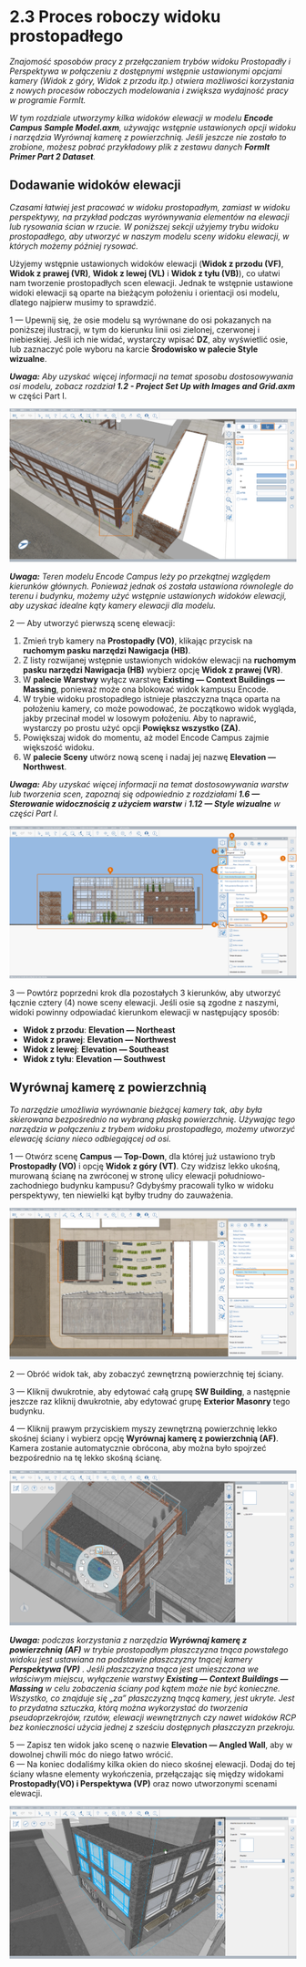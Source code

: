 # 2.3 Proces roboczy widoku prostopadłego

_Znajomość sposobów pracy z przełączaniem trybów widoku Prostopadły i Perspektywa w połączeniu z dostępnymi wstępnie ustawionymi opcjami kamery (Widok z góry, Widok z przodu itp.) otwiera możliwości korzystania z nowych procesów roboczych modelowania i zwiększa wydajność pracy w programie FormIt._

_W tym rozdziale utworzymy kilka widoków elewacji w modelu_ _**Encode Campus Sample Model.axm**, używając wstępnie ustawionych opcji widoku i narzędzia Wyrównaj kamerę z powierzchnią. Jeśli jeszcze nie zostało to zrobione, możesz pobrać przykładowy plik z zestawu danych_ _**FormIt Primer Part 2 Dataset**._

## Dodawanie widoków elewacji

_Czasami łatwiej jest pracować w widoku prostopadłym, zamiast w widoku perspektywy, na przykład podczas wyrównywania elementów na elewacji lub rysowania ścian w rzucie. W poniższej sekcji użyjemy trybu widoku prostopadłego, aby utworzyć w naszym modelu sceny widoku elewacji, w których możemy później rysować._

Użyjemy wstępnie ustawionych widoków elewacji (**Widok z przodu (VF)**, **Widok z prawej (VR)**, **Widok z lewej (VL)** i **Widok z tyłu (VB)**), co ułatwi nam tworzenie prostopadłych scen elewacji. Jednak te wstępnie ustawione widoki elewacji są oparte na bieżącym położeniu i orientacji osi modelu, dlatego najpierw musimy to sprawdzić.

1 — Upewnij się, że osie modelu są wyrównane do osi pokazanych na poniższej ilustracji, w tym do kierunku linii osi zielonej, czerwonej i niebieskiej. Jeśli ich nie widać, wystarczy wpisać **DZ**, aby wyświetlić osie, lub zaznaczyć pole wyboru na karcie **Środowisko w palecie Style wizualne**.

_**Uwaga:**_ _Aby uzyskać więcej informacji na temat sposobu dostosowywania osi modelu, zobacz rozdział_ _**1.2 - Project Set Up with Images and Grid.axm**_ w części Part I.

![](<../../.gitbook/assets/0 (7).png>)

_**Uwaga:** Teren modelu Encode Campus leży po przekątnej względem kierunków głównych. Ponieważ jednak oś została ustawiona równolegle do terenu i budynku, możemy użyć wstępnie ustawionych widoków elewacji, aby uzyskać idealne kąty kamery elewacji dla modelu._

2 — Aby utworzyć pierwszą scenę elewacji:

1. Zmień tryb kamery na **Prostopadły (VO)**, klikając przycisk na **ruchomym pasku narzędzi Nawigacja (HB)**.
2. Z listy rozwijanej wstępnie ustawionych widoków elewacji na **ruchomym pasku narzędzi Nawigacja (HB)** wybierz opcję **Widok z prawej (VR)**.
3. W **palecie Warstwy** wyłącz warstwę **Existing — Context Buildings — Massing**, ponieważ może ona blokować widok kampusu Encode.
4. W trybie widoku prostopadłego istnieje płaszczyzna tnąca oparta na położeniu kamery, co może powodować, że początkowo widok wygląda, jakby przecinał model w losowym położeniu. Aby to naprawić, wystarczy po prostu użyć opcji **Powiększ wszystko (ZA)**.
5. Powiększaj widok do momentu, aż model Encode Campus zajmie większość widoku.
6. W **palecie Sceny** utwórz nową scenę i nadaj jej nazwę **Elevation — Northwest**.

_**Uwaga:**_ _Aby uzyskać więcej informacji na temat dostosowywania warstw lub tworzenia scen, zapoznaj się odpowiednio z rozdziałami_ _**1.6 — Sterowanie widocznością z użyciem warstw**_ _i_ _**1.12 — Style wizualne** w części Part I._

![](<../../.gitbook/assets/1 (10) (1).png>)

3 — Powtórz poprzedni krok dla pozostałych 3 kierunków, aby utworzyć łącznie cztery (4) nowe sceny elewacji. Jeśli osie są zgodne z naszymi, widoki powinny odpowiadać kierunkom elewacji w następujący sposób:

* **Widok z przodu**: **Elevation — Northeast**
* **Widok z prawej**: **Elevation — Northwest**
* **Widok z lewej**: **Elevation — Southeast**
* **Widok z tyłu**: **Elevation — Southwest**

## **Wyrównaj kamerę z powierzchnią**

_To narzędzie umożliwia wyrównanie bieżącej kamery tak, aby była skierowana bezpośrednio na wybraną płaską powierzchnię. Używając tego narzędzia w połączeniu z trybem widoku prostopadłego, możemy utworzyć elewację ściany nieco odbiegającej od osi._

1 — Otwórz scenę **Campus — Top-Down**, dla której już ustawiono tryb **Prostopadły (VO)** i opcję **Widok z góry (VT)**. Czy widzisz lekko ukośną, murowaną ścianę na zwróconej w stronę ulicy elewacji południowo-zachodniego budynku kampusu? Gdybyśmy pracowali tylko w widoku perspektywy, ten niewielki kąt byłby trudny do zauważenia.

![](<../../.gitbook/assets/2 (8) (1).png>)

2 — Obróć widok tak, aby zobaczyć zewnętrzną powierzchnię tej ściany.

3 — Kliknij dwukrotnie, aby edytować całą grupę **SW Building**, a następnie jeszcze raz kliknij dwukrotnie, aby edytować grupę **Exterior Masonry** tego budynku.

4 — Kliknij prawym przyciskiem myszy zewnętrzną powierzchnię lekko skośnej ściany i wybierz opcję **Wyrównaj kamerę z powierzchnią (AF)**. Kamera zostanie automatycznie obrócona, aby można było spojrzeć bezpośrednio na tę lekko skośną ścianę.

![](<../../.gitbook/assets/3 (9).png>)

_**Uwaga:**_ _podczas korzystania z narzędzia_ _**Wyrównaj kamerę z powierzchnią**_ _**(AF)**_ _w trybie prostopadłym płaszczyzna tnąca powstałego widoku jest ustawiana na podstawie płaszczyzny tnącej kamery_ _**Perspektywa (VP)**_ _. Jeśli płaszczyzna tnąca jest umieszczona we właściwym miejscu, wyłączenie warstwy_ _**Existing — Context Buildings — Massing**_ _w celu zobaczenia ściany pod kątem może nie być konieczne. Wszystko, co znajduje się „za” płaszczyzną tnącą kamery, jest ukryte. Jest to przydatna sztuczka, którą można wykorzystać do tworzenia pseudoprzekrojów, rzutów, elewacji wewnętrznych czy nawet widoków RCP bez konieczności użycia jednej z sześciu dostępnych płaszczyzn przekroju._

5 — Zapisz ten widok jako scenę o nazwie **Elevation — Angled Wall**, aby w dowolnej chwili móc do niego łatwo wrócić.\
6 — Na koniec dodaliśmy kilka okien do nieco skośnej elewacji. Dodaj do tej ściany własne elementy wykończenia, przełączając się między widokami **Prostopadły(VO) i Perspektywa (VP)** oraz nowo utworzonymi scenami elewacji.

![SW Building with six (6) new windows added along the angled face.](<../../.gitbook/assets/4 (10) (1).png>)
